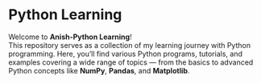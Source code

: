 # Python Learning
Welcome to **Anish-Python Learning**! 
<br>
This repository serves as a collection of my learning journey with Python programming. Here, you’ll find various Python programs, tutorials, and examples covering a wide range of topics — from the basics to advanced Python concepts like **NumPy**, **Pandas**, and **Matplotlib**.

